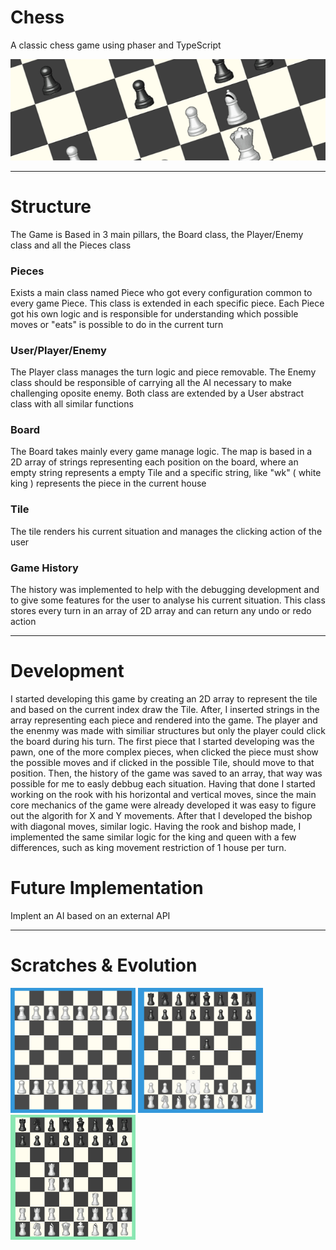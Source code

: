 # Chess
A classic chess game using phaser and TypeScript

<p align="center">
  <img src='https://github.com/AfonsoCFonseca/Chess-Game/blob/main/screenshots/backgroundGithubImg.png'>
</p>


---------------------------------------------------------------
# Structure

The Game is Based in 3 main pillars, the Board class, the Player/Enemy class and all the Pieces class

### Pieces ###
Exists a main class named Piece who got every configuration common to every game Piece. This class is extended in each
specific piece. Each Piece got his own logic and is responsible for understanding which possible moves or "eats" is 
possible to do in the current turn

### User/Player/Enemy ###
The Player class manages the turn logic and piece removable. The Enemy class should be responsible of carrying all the 
AI necessary to make challenging oposite enemy. Both class are extended by a User abstract class with all similar functions

### Board ###
The Board takes mainly every game manage logic. The map is based in a 2D array of strings representing each position on 
the board, where an empty string represents a empty Tile and a specific string, like "wk" ( white king ) represents the 
piece in the current house

### Tile ###
The tile renders his current situation and manages the clicking action of the user

### Game History ###
The history was implemented to help with the debugging development and to give some features for the user to analyse his 
current situation. This class stores every turn in an array of 2D array and can return any undo or redo action

---------------------------------------------------------------
# Development
I started developing this game by creating an 2D array to represent the tile and based on the current index draw the Tile.
After, I inserted strings in the array representing each piece and rendered into the game. The player and the enenmy was made
with similiar structures but only the player could click the board during his turn. The first piece that I started developing 
was the pawn, one of the more complex pieces, when clicked the piece must show the possible moves and if clicked in the possible
Tile, should move to that position.
Then, the history of the game was saved to an array, that way was possible for me to easly debbug each situation. Having that done
I started working on the rook with his horizontal and vertical moves, since the main core mechanics of the game were already developed
it was easy to figure out the algorith for X and Y movements. After that I developed the bishop with diagonal moves, similar
logic. Having the rook and bishop made, I implemented the same similar logic for the king and queen with a few differences, such as king
movement restriction of 1 house per turn.

# Future Implementation
Implent an AI based on an external API

---------------------------------------------------------------
# Scratches & Evolution

 <p float="left">
   <img width="200" height="200" src='https://github.com/AfonsoCFonseca/Chess-Game/blob/main/screenshots/24_12_20.png' >
   <img width="200" height="200" src='https://github.com/AfonsoCFonseca/Chess-Game/blob/main/screenshots/25_12_20.png' >
   <img width="200" height="200" src='https://github.com/AfonsoCFonseca/Chess-Game/blob/main/screenshots/06_08_21.png' >
 </p>
